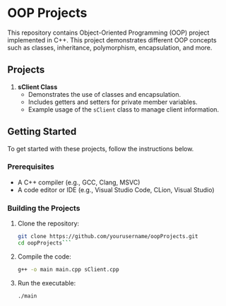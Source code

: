 # OOP Projects

This repository contains Object-Oriented Programming (OOP) project implemented in C++. This project demonstrates different OOP concepts such as classes, inheritance, polymorphism, encapsulation, and more.

## Projects

1. **sClient Class**
   - Demonstrates the use of classes and encapsulation.
   - Includes getters and setters for private member variables.
   - Example usage of the `sClient` class to manage client information.

## Getting Started

To get started with these projects, follow the instructions below.

### Prerequisites

- A C++ compiler (e.g., GCC, Clang, MSVC)
- A code editor or IDE (e.g., Visual Studio Code, CLion, Visual Studio)

### Building the Projects

1. Clone the repository:
   ````sh
   git clone https://github.com/yourusername/oopProjects.git
   cd oopProjects```
   ````
2. Compile the code:

   ```sh
   g++ -o main main.cpp sClient.cpp
   ```

3. Run the executable:

   ```sh
   ./main
   ```
